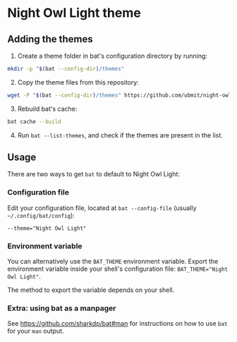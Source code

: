 # Night Owl Light theme

## Adding the themes

1. Create a theme folder in bat's configuration directory by running:

```bash
mkdir -p "$(bat --config-dir)/themes"
```

2. Copy the theme files from this repository:

```bash
wget -P "$(bat --config-dir)/themes" https://github.com/ubmit/night-owl-light-bat/raw/main/Night%20Owl%20Light.tmTheme
```

3. Rebuild bat's cache:

```bash
bat cache --build
```

4. Run `bat --list-themes`, and check if the themes are present in the list.

## Usage

There are two ways to get `bat` to default to Night Owl Light:

### Configuration file

Edit your configuration file, located at `bat --config-file` (usually `~/.config/bat/config`):

```
--theme="Night Owl Light"
```

### Environment variable

You can alternatively use the `BAT_THEME` environment variable. Export the environment variable inside your shell's configuration file: `BAT_THEME="Night Owl Light"`.

The method to export the variable depends on your shell.

### Extra: using bat as a manpager

See https://github.com/sharkdp/bat#man for instructions on how to use `bat` for your `man` output.
